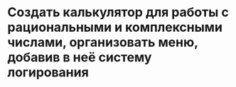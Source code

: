 # Создать калькулятор для работы с рациональными и комплексными числами, организовать меню, добавив в неё систему логирования
